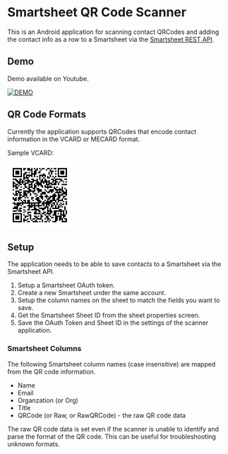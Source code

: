 
# Smartsheet QR Code Scanner

This is an Android application for scanning contact QRCodes and adding the contact info
as a row to a Smartsheet via the [Smartsheet REST API](https://www.smartsheet.com/developers).

## Demo

Demo available on Youtube.

[![DEMO](http://img.youtube.com/vi/CEAKs1XRdEc/0.jpg)](http://www.youtube.com/watch?v=CEAKs1XRdEc "Demo Video")

## QR Code Formats

Currently the application supports QRCodes that encode contact information in the VCARD or MECARD
format.

Sample VCARD:

![Sample](docs/sample-qr-code.png)

## Setup

The application needs to be able to save contacts to a Smartsheet via the Smartsheet API.

1. Setup a Smartsheet OAuth token.
1. Create a new Smartsheet under the same account.
1. Setup the column names on the sheet to match the fields you want to save.
1. Get the Smartsheet Sheet ID from the sheet properties screen.
1. Save the OAuth Token and Sheet ID in the settings of the scanner application.

### Smartsheet Columns

The following Smartsheet column names (case insensitive) are mapped from the QR code information.

* Name
* Email
* Organzation (or Org)
* Title
* QRCode (or Raw, or RawQRCode) - the raw QR code data

The raw QR code data is set even if the scanner is unable to identify and parse the format of the
QR code. This can be useful for troubleshooting unknown formats.
